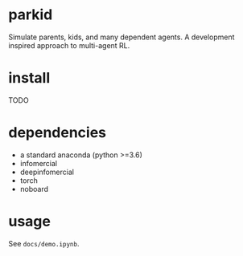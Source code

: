 # parkid
Simulate parents, kids, and many dependent agents. A development inspired approach to multi-agent RL.

# install
TODO

# dependencies
- a standard anaconda (python >=3.6)
- infomercial
- deepinfomercial
- torch
- noboard 

# usage
See `docs/demo.ipynb`.